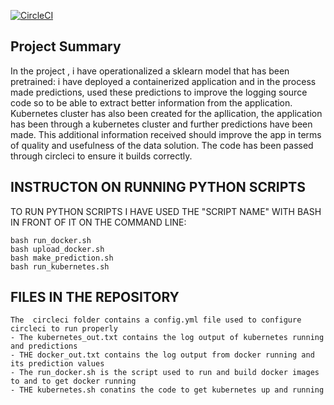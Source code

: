 [![CircleCI](https://dl.circleci.com/status-badge/img/gh/FreedHeicho/project4opermaclearn/tree/main.svg?style=svg)](https://dl.circleci.com/status-badge/redirect/gh/FreedHeicho/project4opermaclearn/tree/main)

## Project Summary
In the project , i have operationalized a sklearn model that has been pretrained:
i have deployed a containerized application and in the process made predictions, used these predictions
to improve the logging source code so to be able to extract better information from the application.
Kubernetes cluster has also been created for the apllication, the application has been through a kubernetes cluster  and further predictions have been made.
This additional information received should improve the app in terms of quality and usefulness of the data solution.
The code has been passed through circleci to ensure it builds correctly.

##  INSTRUCTON ON RUNNING PYTHON SCRIPTS
   TO RUN PYTHON SCRIPTS I HAVE USED THE "SCRIPT NAME" WITH BASH IN FRONT OF IT ON THE COMMAND LINE:
   
    bash run_docker.sh
    bash upload_docker.sh
    bash make_prediction.sh
    bash run_kubernetes.sh
    
##  FILES IN THE REPOSITORY
    The  circleci folder contains a config.yml file used to configure circleci to run properly
    - The kubernetes_out.txt contains the log output of kubernetes running and predictions
    - THE docker_out.txt contains the log output from docker running and its prediction values
    - The run_docker.sh is the script used to run and build docker images to and to get docker running
    - THE kubernetes.sh conatins the code to get kubernetes up and running